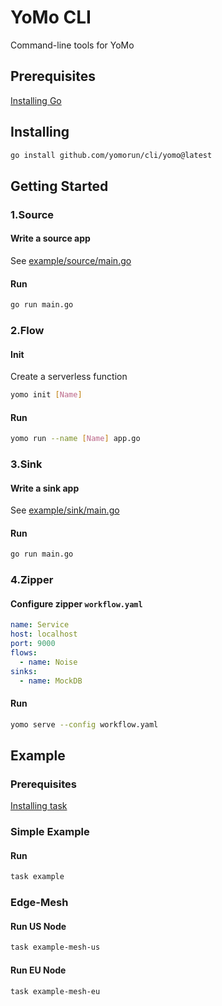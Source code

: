 # YoMo CLI
Command-line tools for YoMo

## Prerequisites

[Installing Go](https://golang.org/doc/install)

## Installing
```sh
go install github.com/yomorun/cli/yomo@latest
```

## Getting Started

### 1.Source

#### Write a source app

See [example/source/main.go](https://github.com/yomorun/cli/blob/main/example/source/main.go)

#### Run

```sh
go run main.go
```

### 2.Flow

#### Init

Create a serverless function 

```sh
yomo init [Name]
```

#### Run

```sh
yomo run --name [Name] app.go
```


### 3.Sink
#### Write a sink app

See [example/sink/main.go](https://github.com/yomorun/cli/blob/main/example/sink/main.go)

#### Run

```sh
go run main.go
```

### 4.Zipper
#### Configure zipper `workflow.yaml`

```yaml
name: Service
host: localhost
port: 9000
flows:
  - name: Noise
sinks:
  - name: MockDB
```

#### Run

```sh
yomo serve --config workflow.yaml
```

## Example

### Prerequisites
[Installing task](https://taskfile.dev/#/installation)

### Simple Example

#### Run

```sh
task example
```

### Edge-Mesh

#### Run US Node

```sh
task example-mesh-us
```

#### Run EU Node

```sh
task example-mesh-eu
```

